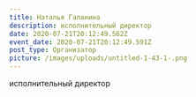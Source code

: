 ```yaml
---
title: Наталья Галанина
description: исполнительный директор
date: 2020-07-21T20:12:49.562Z
event_date: 2020-07-21T20:12:49.591Z
post_type: Организатор
picture: /images/uploads/untitled-1-43-1-.png
---
```

исполнительный директор